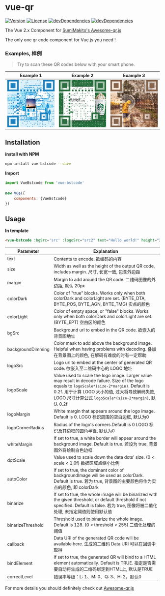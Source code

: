 # vue-qr
<a href="https://www.npmjs.com/package/vue-qr"><img src="https://img.shields.io/npm/v/vue-qr.svg" alt="Version"></a>
<a href="https://www.npmjs.com/package/vue-qr"><img src="https://img.shields.io/npm/l/vue-qr.svg" alt="License"></a>
<a href="https://www.npmjs.com/package/vue-qr"><img src="https://img.shields.io/david/dev/binaryify/vue-qr.svg" alt="devDependencies" ></a>
<a href="https://www.npmjs.com/package/vue-qr"><img src="https://img.shields.io/david/binaryify/vue-qr.svg" alt="devDependencies" ></a>

The Vue 2.x Component for [SumiMakito's Awesome-qr.js](https://github.com/SumiMakito/Awesome-qr.js)

The only one qr code component for Vue.js you need !

### Examples, 样例

> Try to scan these QR codes below with your smart phone.

Example 1|Example 2|Example 3
------------ | ------------- | -------------
<img src="https://raw.githubusercontent.com/Binaryify/vue-qr/master/demo/src/assets/result1.png" width="400"> | <img src="https://raw.githubusercontent.com/Binaryify/vue-qr/master/demo/src/assets/result2.png" width="400"> | <img src="https://raw.githubusercontent.com/Binaryify/vue-qr/master/demo/src/assets/result3.png" width="400">

## Installation
**install with NPM**
```bash
npm install vue-bstcode --save
```
**Import**
```js
import VueBstcode from 'vue-bstcode'

new Vue({
    components: {VueBstcode}
})
```
## Usage
**In template**

```html
<vue-bstcode :bgSrc='src' :logoSrc="src2" text="Hello world!" height="200" width="200"></vue-bstcode>
```
Parameter | Explanation
----|----
text | Contents to encode. 欲编码的内容
size | Width as well as the height of the output QR code, includes margin. 尺寸, 长宽一致, 包含外边距
margin | Margin to add around the QR code. 二维码图像的外边距, 默认 20px
colorDark | Color of "true" blocks. Works only when both colorDark and colorLight are set. (BYTE_DTA, BYTE_POS, BYTE_AGN, BYTE_TMG) 实点的颜色
colorLight | Color of empty space, or "false" blocks. Works only when both colorDark and colorLight are set. (BYTE_EPT) 空白区的颜色
bgSrc | Background url to embed in the QR code.  欲嵌入的背景图地址
backgroundDimming | Color mask to add above the background image. Helpful when having problems with decoding. 叠加在背景图上的颜色, 在解码有难度的时有一定帮助
logoSrc | Logo url to embed at the center of generated QR code. 欲嵌入至二维码中心的 LOGO 地址
logoScale | Value used to scale the logo image. Larger value may result in decode failure. Size of the logo equals to `logoScale*(size-2*margin)`. Default is 0.2f. 用于计算 LOGO 大小的值, 过大将导致解码失败, LOGO 尺寸计算公式 `logoScale*(size-2*margin)`, 默认 0.2f
logoMargin | White margin that appears around the logo image. Default is 0. LOGO 标识周围的空白边框, 默认为0
logoCornerRadius | Radius of the logo's corners.Default is 0 LOGO 标识及其边框的圆角半径, 默认为0
whiteMargin | If set to true, a white border will appear around the background image. Default is true. 若设为 true, 背景图外将绘制白色边框
dotScale | Value used to scale down the data dots' size. (0 < scale < 1.0f) 数据区域点缩小比例
autoColor | If set to true, the dominant color of backgroundImage will be used as colorDark. Default is true. 若为 true, 背景图的主要颜色将作为实点的颜色, 即 colorDark
binarize | If set to true, the whole image will be binarized with the given threshold, or default threshold if not specified. Default is false. 若为 true, 图像将被二值化处理, 未指定阈值则使用默认值
binarizeThreshold | Threshold used to binarize the whole image. Default is 128. (0 < threshold < 255) 二值化处理的阈值
callback | Data URI of the generated QR code will be available here. 生成的二维码 Data URI 可以在回调中取得
bindElement | If set to true, the generated QR will bind to a HTML element automatically. Default is TRUE. 指定是否需要自动将生成的二维码绑定到HTML上, 默认是TRUE
correctLevel | 错误率等级：L: 1、M: 0、Q: 3、H: 2，默认0


For more details you should definitely check out [Awesome-qr.js ](https://github.com/SumiMakito/Awesome-qr.js) 
